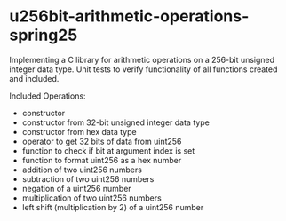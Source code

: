 # u256bit-arithmetic-operations-spring25

Implementing a C library for arithmetic operations on a 256-bit unsigned integer data type.
Unit tests to verify functionality of all functions created and included. 

Included Operations:
- constructor
- constructor from 32-bit unsigned integer data type
- constructor from hex data type
- operator to get 32 bits of data from uint256
- function to check if bit at argument index is set
- function to format uint256 as a hex number
- addition of two uint256 numbers
- subtraction of two uint256 numbers
- negation of a uint256 number
- multiplication of two uint256 numbers
- left shift (multiplication by 2) of a uint256 number